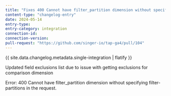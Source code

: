 ```yaml
---
title: "Fixes 400 Cannot have filter_partition dimension without specifying filter-partitions in the request."
content-type: "changelog-entry"
date: 2024-05-14
entry-type: 
entry-category: integration
connection-id: 
connection-version: 
pull-request: "https://github.com/singer-io/tap-ga4/pull/104"
---
```

{{ site.data.changelog.metadata.single-integration | flatify }}

Updated field exclusions list due to issue with getting exclusions for comparison dimension

Error: 400 Cannot have filter_partition dimension without specifying filter-partitions in the request.